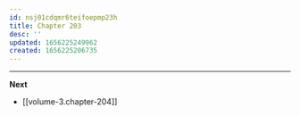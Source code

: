 ```yaml
---
id: nsj01cdqmr6teifoepmp23h
title: Chapter 203
desc: ''
updated: 1656225249962
created: 1656225206735
---
```



____

**Next**
* [[volume-3.chapter-204]]